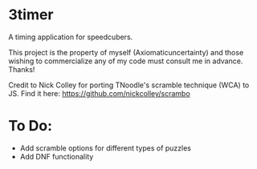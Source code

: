 # 3timer
A timing application for speedcubers.


This project is the property of myself (Axiomaticuncertainty) and those 
wishing to commercialize any of my code must consult me in advance. Thanks!

Credit to Nick Colley for porting TNoodle's scramble technique (WCA) to JS. Find it here: https://github.com/nickcolley/scrambo

# To Do:
- Add scramble options for different types of puzzles
- Add DNF functionality
